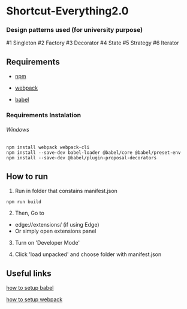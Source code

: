 # Shortcut-Everything2.0

### Design patterns used (for university purpose)

#1 Singleton #2 Factory #3 Decorator #4 State #5 Strategy #6 Iterator

## Requirements

* [npm](https://docs.npmjs.com/downloading-and-installing-node-js-and-npm)

* [webpack](https://webpack.js.org/guides/installation/)

* [babel](https://github.com/babel/babel-loader)

### Requirements Instalation
###### Windows

```
npm install webpack webpack-cli
npm install --save-dev babel-loader @babel/core @babel/preset-env
npm install --save-dev @babel/plugin-proposal-decorators
```

## How to run

1. Run in folder that constains manifest.json

```
npm run build
```

2. Then, Go to

  - edge://extensions/ (if using Edge)
  - Or simply open extensions panel

3. Turn on 'Developer Mode'

4. Click 'load unpacked' and choose folder with manifest.json


## Useful links

[how to setup babel](https://www.youtube.com/watch?v=MX13Ezfzuf8)

[how to setup webpack](https://www.youtube.com/watch?v=HNb6bapmsyI)
